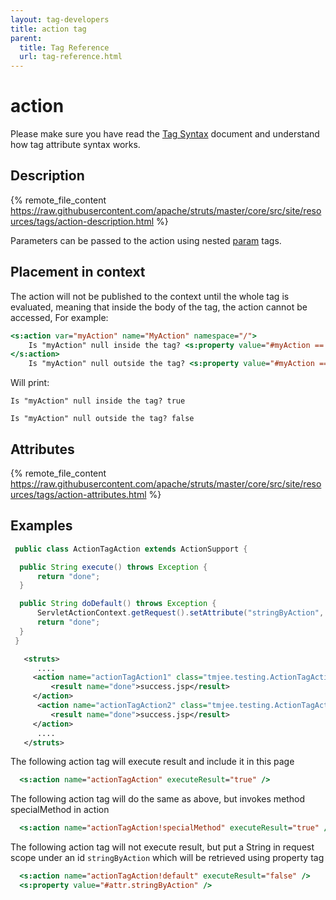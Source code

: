 ```yaml
---
layout: tag-developers
title: action tag
parent:
  title: Tag Reference
  url: tag-reference.html
---
```


# action

Please make sure you have read the [Tag Syntax](tag-syntax) document and understand how tag attribute syntax works.

## Description

{% remote_file_content https://raw.githubusercontent.com/apache/struts/master/core/src/site/resources/tags/action-description.html %}

Parameters can be passed to the action using nested [param](param-tag) tags.

## Placement in context

The action will not be published to the context until the whole tag is evaluated, meaning that inside the body of the tag, 
the action cannot be accessed, For example:

```jsp
<s:action var="myAction" name="MyAction" namespace="/">
    Is "myAction" null inside the tag? <s:property value="#myAction == null" />
</s:action>
    Is "myAction" null outside the tag? <s:property value="#myAction == null" />
```

Will print:
```
Is "myAction" null inside the tag? true

Is "myAction" null outside the tag? false
```

## Attributes

{% remote_file_content https://raw.githubusercontent.com/apache/struts/master/core/src/site/resources/tags/action-attributes.html %}

## Examples

```java
 public class ActionTagAction extends ActionSupport {

  public String execute() throws Exception {
      return "done";
  }

  public String doDefault() throws Exception {
      ServletActionContext.getRequest().setAttribute("stringByAction", "This is a String put in by the action's doDefault()");
      return "done";
  }
 }

```

```xml
   <struts>
      ....
     <action name="actionTagAction1" class="tmjee.testing.ActionTagAction">
         <result name="done">success.jsp</result>
     </action>
      <action name="actionTagAction2" class="tmjee.testing.ActionTagAction" method="default">
         <result name="done">success.jsp</result>
     </action>
      ....
   </struts>
```

The following action tag will execute result and include it in this page

```jsp
  <s:action name="actionTagAction" executeResult="true" />
```

The following action tag will do the same as above, but invokes method specialMethod in action</span>

```jsp
  <s:action name="actionTagAction!specialMethod" executeResult="true" />
```
  
The following action tag will not execute result, but put a String in request scope under an id `stringByAction` which 
will be retrieved using property tag</span>

```jsp
  <s:action name="actionTagAction!default" executeResult="false" />
  <s:property value="#attr.stringByAction" />
```
